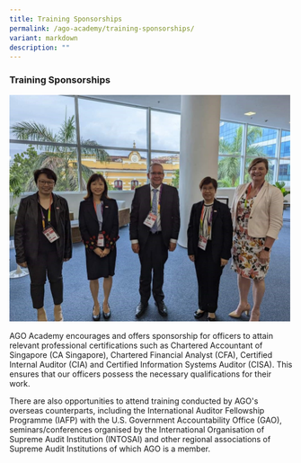 ```yaml
---
title: Training Sponsorships
permalink: /ago-academy/training-sponsorships/
variant: markdown
description: ""
---
```

### Training Sponsorships


<img src="/images/website_overseas.jpg" style="width:500px;">


AGO Academy encourages and offers sponsorship for officers to attain relevant professional certifications such as Chartered Accountant of Singapore (CA Singapore), Chartered Financial Analyst (CFA), Certified Internal Auditor (CIA) and Certified Information Systems Auditor (CISA). This ensures that our officers possess the necessary qualifications for their work.

There are also opportunities to attend training conducted by AGO's overseas counterparts, including the International Auditor Fellowship Programme (IAFP) with the U.S. Government Accountability Office (GAO), seminars/conferences organised by the International Organisation of Supreme Audit Institution (INTOSAI) and other regional associations of Supreme Audit Institutions of which AGO is a member.